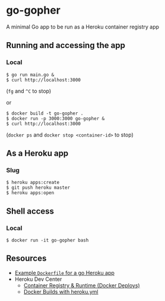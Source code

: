 # go-gopher
A minimal Go app to be run as a Heroku container registry app

## Running and accessing the app
### Local
```
$ go run main.go &
$ curl http://localhost:3000
```

(`fg` and `^C` to stop)

or

```
$ docker build -t go-gopher .
$ docker run -p 3000:3000 go-gopher &
$ curl http://localhost:3000
```

(`docker ps` and `docker stop <container-id>` to stop)

## As a Heroku app
### Slug
```
$ heroku apps:create
$ git push heroku master
$ heroku apps:open
```

## Shell access
### Local
```
$ docker run -it go-gopher bash
```

## Resources
- [Example `Dockerfile` for a go Heroku app](https://github.com/heroku/go-getting-started/blob/master/Dockerfile)
- Heroku Dev Center
  - [Container Registry & Runtime (Docker Deploys)](https://devcenter.heroku.com/articles/container-registry-and-runtime)
  - [Docker Builds with heroku.yml](https://devcenter.heroku.com/articles/docker-builds-heroku-yml)
